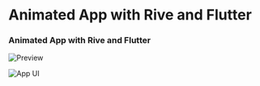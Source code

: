 # Animated App with Rive and Flutter


### Animated App with Rive and Flutter

![Preview](/gif.gif)

![App UI](/ui.png)
